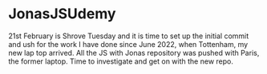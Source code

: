 # JonasJSUdemy
21st February is Shrove Tuesday and it is time to set up the initial commit and ush for the work I have done since June 2022, when Tottenham, my new lap top arrived.
All the JS with Jonas repository was pushed with Paris, the former laptop. Time to investigate and get on with the new repo.
